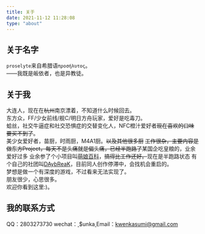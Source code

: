 ```yaml
---
title: 关于
date: 2021-11-12 11:28:08
type: "about"
---
```

## 关于名字
`proselyte`来自希腊语`προσήλυτος`。    
——我既是皈依者，也是异教徒。

## 关于我
大连人，现在在~~杭州~~南京漂着，不知道什么时候回去。        
东方众，FF/少女前线/舰C/明日方舟玩家，爱好是吃毒刀。  
蛤丝，社交牛逼症和社交恐惧症的交替变化人，NFC橙汁爱好者~~现在喜欢的口味要买不到了~~。       
美少女爱好者，苗厨，时雨厨，M4A1厨。~~以及其他很多厨~~
~~工作很杂，主要内容是做东方Project，每天不是头痛就是偏头痛，已经半跑路了~~某国企吃皇粮的，业余爱好过多
业余参了个小项目叫[萌娘百科](https://zh.moegirl.org.cn/)，~~搞得比工作还好。~~现在是半跑路状态
有个自己的社团叫[DAybReaK](https://space.bilibili.com/2069845881)，目前同人创作停滞中，会找机会重启的。      
梦想是做一个有深度的游戏，不过看来无法实现了。      
朋友很少，心思很多。        
欢迎你看到这里:)。

## 我的联系方式
QQ：2803273730
wechat：<u> </u>$unka<u> </u>
Email：kwenkasumi@gmail.com